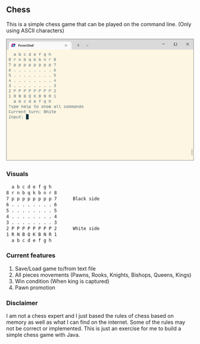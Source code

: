 ## Chess

This is a simple chess game that can be played on the command line. (Only using ASCII characters)

![alt text](Screenshots/Screenshots.PNG "Screenshots")

### Visuals

```
  a b c d e f g h
8 r n b q k b n r 8
7 p p p p p p p p 7      Black side
6 . . . . . . . . 6
5 . . . . . . . . 5
4 . . . . . . . . 4
3 . . . . . . . . 3
2 P P P P P P P P 2      White side
1 R N B Q K B N R 1
  a b c d e f g h
```

### Current features

1. Save/Load game to/from text file
2. All pieces movements (Pawns, Rooks, Knights, Bishops, Queens, Kings)
3. Win condition (When king is captured)
4. Pawn promotion

### Disclaimer

I am not a chess expert and I just based the rules of chess based on memory as well as what I can find on the internet. Some of the rules may not be correct or implemented. This is just an exercise for me to build a simple chess game with Java.
